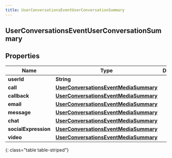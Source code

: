 ```yaml
---
title: UserConversationsEventUserConversationSummary
---
```

## UserConversationsEventUserConversationSummary


## Properties

| Name | Type | Description | Notes |
| ------------ | ------------- | ------------- | ------------- |
| **userId** | <!----><!---->**String**<!----> |  |  [optional] |
| **call** | <!----><!---->[**UserConversationsEventMediaSummary**](UserConversationsEventMediaSummary.html)<!----> |  |  [optional] |
| **callback** | <!----><!---->[**UserConversationsEventMediaSummary**](UserConversationsEventMediaSummary.html)<!----> |  |  [optional] |
| **email** | <!----><!---->[**UserConversationsEventMediaSummary**](UserConversationsEventMediaSummary.html)<!----> |  |  [optional] |
| **message** | <!----><!---->[**UserConversationsEventMediaSummary**](UserConversationsEventMediaSummary.html)<!----> |  |  [optional] |
| **chat** | <!----><!---->[**UserConversationsEventMediaSummary**](UserConversationsEventMediaSummary.html)<!----> |  |  [optional] |
| **socialExpression** | <!----><!---->[**UserConversationsEventMediaSummary**](UserConversationsEventMediaSummary.html)<!----> |  |  [optional] |
| **video** | <!----><!---->[**UserConversationsEventMediaSummary**](UserConversationsEventMediaSummary.html)<!----> |  |  [optional] |
{: class="table table-striped"}



